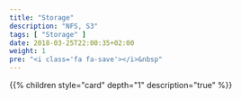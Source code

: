 ```yaml
---
title: "Storage"
description: "NFS, S3"
tags: [ "Storage" ]
date: 2018-03-25T22:00:35+02:00
weight: 1
pre: "<i class='fa fa-save'></i>&nbsp"
---
```

{{% children style="card" depth="1"  description="true" %}}
